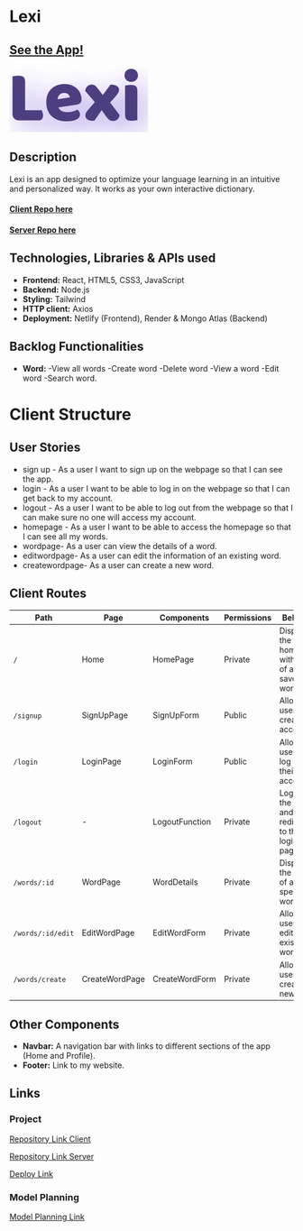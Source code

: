 # Lexi

## [See the App!]()

![lexi Logo](./src/assets/images/logo.png)

## Description

Lexi is an app designed to optimize your language learning in an intuitive and personalized way. It works as your own interactive dictionary.

#### [Client Repo here](https://github.com/somorales/words-frontend)

#### [Server Repo here](https://github.com/somorales/words-backend)

## Technologies, Libraries & APIs used

- **Frontend:** React, HTML5, CSS3, JavaScript
- **Backend:** Node.js
- **Styling:** Tailwind
- **HTTP client:** Axios
- **Deployment:** Netlify (Frontend), Render & Mongo Atlas (Backend)

## Backlog Functionalities

- **Word:** -View all words -Create word -Delete word -View a word -Edit word -Search word.

# Client Structure

## User Stories

- sign up - As a user I want to sign up on the webpage so that I can see the app.
- login - As a user I want to be able to log in on the webpage so that I can get back to my account.
- logout - As a user I want to be able to log out from the webpage so that I can make sure no one will access my account.
- homepage - As a user I want to be able to access the homepage so that I can see all my words.
- wordpage- As a user can view the details of a word.
- editwordpage- As a user can edit the information of an existing word.
- createwordpage- As a user can create a new word.

## Client Routes

| Path              | Page           | Components     | Permissions | Behavior                                              |
| ----------------- | -------------- | -------------- | ----------- | ----------------------------------------------------- |
| `/`               | Home           | HomePage       | Private     | Displays the homepage with a list of all saved words. |
| `/signup`         | SignUpPage     | SignUpForm     | Public      | Allows users to create an account.                    |
| `/login`          | LoginPage      | LoginForm      | Public      | Allows users to log in to their account.              |
| `/logout`         | -              | LogoutFunction | Private     | Logs out the user and redirects to the login page.    |
| `/words/:id`      | WordPage       | WordDetails    | Private     | Displays the details of a specific word.              |
| `/words/:id/edit` | EditWordPage   | EditWordForm   | Private     | Allows users to edit an existing word.                |
| `/words/create`   | CreateWordPage | CreateWordForm | Private     | Allows users to create a new word.                    |

## Other Components

- **Navbar:** A navigation bar with links to different sections of the app (Home and Profile).
- **Footer:** Link to my website.

## Links

### Project

[Repository Link Client](https://github.com/somorales/words-frontend)

[Repository Link Server](https://github.com/somorales/words-backend)

[Deploy Link]()

### Model Planning

[Model Planning Link](https://www.figma.com/design/WQVDchfxFC2seCF5ZRXZKc/Lexi?node-id=0-1&t=pXIPXMF0FTKgnq4G-1)
